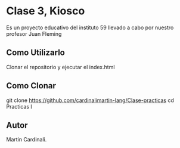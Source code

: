 # Clase 3, Kiosco
Es un proyecto educativo del instituto 59 llevado a cabo por nuestro profesor Juan Fleming

## Como Utilizarlo
Clonar el repositorio y ejecutar el index.html

## Como Clonar
 git clone https://github.com/cardinalimartin-lang/Clase-practicas
 cd Practicas I

## Autor 
Martin Cardinali.
